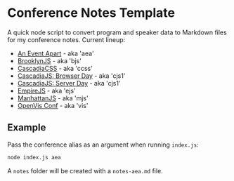 # Conference Notes Template

A quick node script to convert program and speaker data to Markdown files for my conference notes. Current lineup:

- [An Event Apart](http://aneventapart.com/) - aka 'aea'
- [BrooklynJS](http://brooklynjs.com/) - aka 'bjs'
- [CascadiaCSS](http://2015.cascadiajs.com/css/) - aka 'ccss'
- [CascadiaJS: Browser Day](http://2015.cascadiajs.com/browser/) - aka 'cjs1'
- [CascadiaJS: Server Day](http://2015.cascadiajs.com/server/) - aka 'cjs1'
- [EmpireJS](http://empirejs.org/) - aka 'ejs'
- [ManhattanJS](http://manhattanjs.com/) - aka 'mjs'
- [OpenVis Conf](http://openvisconf.com/) - aka 'vis'

## Example

Pass the conference alias as an argument when running `index.js`:

```bash
node index.js aea
```

A `notes` folder will be created with a `notes-aea.md` file.